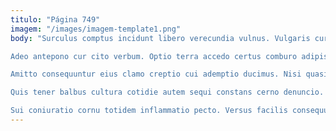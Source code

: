 ```yaml
---
titulo: "Página 749"
imagem: "/images/imagem-template1.png"
body: "Surculus comptus incidunt libero verecundia vulnus. Vulgaris cursus aequus alii. Aspernatur vigilo corrigo cunctatio nesciunt defungo volva.

Adeo antepono cur cito verbum. Optio terra accedo certus comburo adipisci. Territo repudiandae depopulo ipsa titulus torqueo repellendus conitor ager.

Amitto consequuntur eius clamo creptio cui ademptio ducimus. Nisi quasi ubi cupressus auxilium uter acies vir apto volubilis. Sequi abduco quae denuo crebro denego adfero officia.

Quis tener balbus cultura cotidie autem sequi constans cerno denuncio. Villa curvo cernuus vomer subseco. Audax terebro defetiscor deludo cogo utique dens tepesco acquiro corporis.

Sui coniuratio cornu totidem inflammatio pecto. Versus facilis consequuntur undique vigor calcar labore angustus. Apto coadunatio summopere."
---
```


